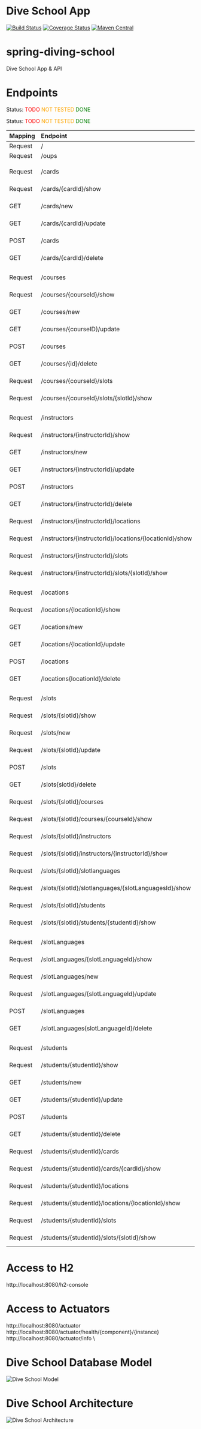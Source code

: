 <style>
r { color: Red }
o { color: Orange }
g { color: Green }
</style>

# Dive School App
[![Build Status](https://circleci.com/gh/josemiguelgomes/spring-diving-school/tree/main.svg?style=svg)](https://circleci.com/gh/josemiguelgomes/spring-diving-school/tree/main)
[![Coverage Status](https://coveralls.io/repos/github/josemiguelgomes/spring-diving-school/badge.svg?branch=main)](https://coveralls.io/github/josemiguelgomes/spring-diving-school?branch=main)
[![Maven Central](https://maven-badges.herokuapp.com/maven-central/josemiguelgomes/spring-diving-school/badge.svg?style=flat)](https://maven-badges.herokuapp.com/maven-central/josemiguelgomes/spring-diving-school)


# spring-diving-school
Dive School App & API

# Endpoints 
Status: <r>TODO</r> <o>NOT TESTED</o> <g>DONE</g>


Status: <r>TODO</r> <o>NOT TESTED</o> <g>DONE</g>

|**Mapping**| **Endpoint**                                           | **Controller**              |  **HTML file**                                     | **Status**       | **Method**               |
|:----------|:-------------------------------------------------------|:----------------------------|----------------------------------------------------|------------------|--------------------------|
| Request   |/                                                       | IndexController.java        | index                                              |<g>DONE</g>       | getIndexPage()           |
| Request   |/oups                                                   | IndexController.java        | notimplemented                                     |<g>DONE</g>       | oupsHandler()            |
|           |                                                        |                             |                                                    |                  |                          |
| Request   |/cards                                                  | CardController.java         | cards/index                                        |<o>NOT TESTED</o> | listCards()              |
| Request   |/cards/{cardId}/show                                    | CardController.java         | cards/show                                         |<o>NOT TESTED</o> | showById()               |
| GET       |/cards/new                                              | CardController.java         | cards/cardform                                     |<o>NOT TESTED</o> | newCard()                | 
| GET       |/cards/{cardId}/update                                  | CardController.java         | cards/cardform                                     |<o>NOT TESTED</o> | updateCard()             |
| POST      |/cards                                                  | CardController.java         | redirect:/cards/{cardIdSaved}/show                 |<o>NOT TESTED</o> | saveOrUpdate()           |
| GET       |/cards/{cardId}/delete                                  | CardController.java         | redirect:/cards                                    |<o>NOT TESTED</o> | deleteById()             |
|           |                                                        |                             |                                                    |                  |                          |
| Request   |/courses                                                | CourseController.java       | courses/index                                      |<o>NOT TESTED</o> | listCourses()            |
| Request   |/courses/{courseId}/show                                | CourseController.java       | courses/show                                       |<o>NOT TESTED</o> | showById()               |
| GET       |/courses/new                                            | CourseController.java       | courses/courseform                                 |<o>NOT TESTED</o> | newCourse()              |
| GET       |/courses/{courseID}/update                              | CourseController.java       | courses/courseform                                 |<o>NOT TESTED</o> | updateCourse()           |
| POST      |/courses                                                | CourseController.java       | redirect:/courses/{courseIdSaved}/show             |<o>NOT TESTED</o> | saveOrUpdate()           |
| GET       |/courses/{id}/delete                                    | CourseController.java       | redirect:/courses                                  |<o>NOT TESTED</o> | deleteById()             |
| Request   |/courses/{courseId}/slots                               | CourseController.java       | courses/slots/list                                 |<o>NOT TESTED</o> | listCourseSlots()        |
| Request   |/courses/{courseId}/slots/{slotId}/show                 | CourseController.java       | courses/slots/show                                 |<o>NOT TESTED</o> | showCourseSlot()         |
|           |                                                        |                             |                                                    |                  |                          |
| Request   |/instructors                                            | InstructorController.java   | instructors/index                                  |<o>NOT TESTED</o> | listInstructors()        |
| Request   |/instructors/{instructorId}/show                        | InstructorController.java   | instructors/show                                   |<o>NOT TESTED</o> | showById()               |
| GET       |/instructors/new                                        | InstructorController.java   | instructors/instructorform                         |<o>NOT TESTED</o> | newInstructor()          |
| GET       |/instructors/{instructorId}/update                      | InstructorController.java   | instructors/instructorform                         |<o>NOT TESTED</o> | updateInstructor()       |
| POST      |/instructors                                            | InstructorController.java   | redirect:/instructors/{instructorIdSaved}/show     |<o>NOT TESTED</o> | saveOrUpdate()           | 
| GET       |/instructors/{instructorId}/delete                      | InstructorController.java   | redirect:/instructors                              |<o>NOT TESTED</o> | deleteById()             |
| Request   |/instructors/{instructorId}/locations                   | InstructorController.java   | instructors/locations/list                         |<o>NOT TESTED</o> | listInstructorLocations()|
| Request   |/instructors/{instructorId}/locations/{locationId}/show | InstructorController.java   | instructors/locations/show                         |<o>NOT TESTED</o> | showInstructorLocation() |
| Request   |/instructors/{instructorId}/slots                       | InstructorController.java   | instructors/slots/list                             |<o>NOT TESTED</o> | listInstructorSlots()    |
| Request   |/instructors/{instructorId}/slots/{slotId}/show         | InstructorController.java   | instructors/slots/show                             |<o>NOT TESTED</o> | showInstructorSlot()     |
|           |                                                        |                             |                                                    |                  |                          |
| Request   |/locations                                              | LocationController.java     | locations/index                                    |<o>NOT TESTED</o> | listLocations()          |
| Request   |/locations/{locationId}/show                            | LocationController.java     | locations/show                                     |<o>NOT TESTED</o> | showById()               |
| GET       |/locations/new                                          | LocationController.java     | locations/locationform                             |<o>NOT TESTED</o> | newLocation()            |
| GET       |/locations/{locationId}/update                          | LocationController.java     | locations/locationform                             |<o>NOT TESTED</o> | updateLocation()         |
| POST      |/locations                                              | LocationController.java     | redirect:/locations/{locationIdSaved}/show         |<o>NOT TESTED</o> | saveOrUpdate()           |
| GET       |/locations{locationId}/delete                           | LocationController.java     | redirect:/locations                                |<o>NOT TESTED</o> | deleteById()             |
|           |                                                        |                             |                                                    |                  |                          |
| Request   |/slots                                                  | SlotController.java         | slots/index                                        |<o>NOT TESTED</o> | listSlots()              |
| Request   |/slots/{slotId}/show                                    | SlotController.java         | slots/show                                         |<o>NOT TESTED</o> | showById()               |
| Request   |/slots/new                                              | SlotController.java         | slots/slotform                                     |<o>NOT TESTED</o> | newSlot()                |
| Request   |/slots/{slotId}/update                                  | SlotController.java         | slots/slotform                                     |<o>NOT TESTED</o> | updateSlot()             |
| POST      |/slots                                                  | SlotController.java         | redirect:/slots/{slotIdSaved}/show                 |<o>NOT TESTED</o> | saveOrUpdate()           |
| GET       |/slots{slotId}/delete                                   | SlotController.java         | redirect:/slots                                    |<o>NOT TESTED</o> | deleteById()             |
| Request   |/slots/{slotId}/courses                                 | SlotController.java         | slots/courses/list                                 |<o>NOT TESTED</o> | listSlotCourses()        |
| Request   |/slots/{slotId}/courses/{courseId}/show                 | SlotController.java         | slots/courses/show                                 |<o>NOT TESTED</o> | showSlotCourse()         |
| Request   |/slots/{slotId}/instructors                             | SlotController.java         | slots/instructors/list                             |<o>NOT TESTED</o> | listSlotInstructors()    |
| Request   |/slots/{slotId}/instructors/{instructorId}/show         | SlotController.java         | slots/instructors/show                             |<o>NOT TESTED</o> | showSlotInstructor()     |
| Request   |/slots/{slotId}/slotlanguages                           | SlotLanguageController.java | slots/slotLanguages/list                           |<o>NOT TESTED</o> | listSlotSlotLanguages()  |
| Request   |/slots/{slotId}/slotlanguages/{slotLanguagesId}/show    | SlotLanguageController.java | slots/slotLanguages/show                           |<o>NOT TESTED</o> | showSlotSlotLanguage()   |
| Request   |/slots/{slotId}/students                                | SlotController.java         | slots/students/list                                |<o>NOT TESTED</o> | listSlotStudents()       |
| Request   |/slots/{slotId}/students/{studentId}/show               | SlotController.java         | slots/students/show                                |<o>NOT TESTED</o> | showSlotStudent()        |
|           |                                                        |                             |                                                    |                  |                          |
| Request   |/slotLanguages                                          | SlotLanguageController.java | slotLanguages/index                                |<o>NOT TESTED</o> | listSlotLanguages()      |
| Request   |/slotLanguages/{slotLanguageId}/show                    | SlotLanguageController.java | slots/show                                         |<o>NOT TESTED</o> | showById()               |
| Request   |/slotLanguages/new                                      | SlotLanguageController.java | slots/slotLanguageform                             |<o>NOT TESTED</o> | newSlot()                |
| Request   |/slotLanguages/{slotLanguageId}/update                  | SlotLanguageController.java | slots/slotLanguageform                             |<o>NOT TESTED</o> | updateSlotLanguage()     |
| POST      |/slotLanguages                                          | SlotLanguageController.java | redirect:/slotLanguages/{slotLanguageIdSaved}/show |<o>NOT TESTED</o> | saveOrUpdate()           |
| GET       |/slotLanguages{slotLanguageId}/delete                   | SlotLanguageController.java | redirect:/slotLanguages                            |<o>NOT TESTED</o> | deleteById()             |
|           |                                                        |                             |                                                    |                  |                          |
| Request   |/students                                               | StudentController.java      | students/index                                     |<o>NOT TESTED</o> | listStudents()           |
| Request   |/students/{studentId}/show                              | StudentController.java      | students/show                                      |<o>NOT TESTED</o> | showById()               |
| GET       |/students/new                                           | StudentController.java      | students/studentform                               |<o>NOT TESTED</o> | newStudent()             | 
| GET       |/students/{studentId}/update                            | StudentController.java      | students/studentform                               |<o>NOT TESTED</o> | updateStudent()          |
| POST      |/students                                               | StudentController.java      | redirect:/students/{studentIdSaved}/show           |<o>NOT TESTED</o> | saveOrUpdate()           |
| GET       |/students/{studentId}/delete                            | StudentController.java      | redirect:/students                                 |<o>NOT TESTED</o> | deleteById()             |
| Request   |/students/{studentId}/cards                             | StudentController.java      | students/cards/list                                |<o>NOT TESTED</o> | listStudentCards()       | 
| Request   |/students/{studentId}/cards/{cardId}/show               | StudentController.java      | students/cards/show                                |<o>NOT TESTED</o> | showStudentCard()        |
| Request   |/students/{studentId}/locations                         | StudentController.java      | students/locations/list                            |<o>NOT TESTED</o> | listStudentLocations()   |
| Request   |/students/{studentId}/locations/{locationId}/show       | StudentController.java      | students/locations/show                            |<o>NOT TESTED</o> | showStudentLocation()    |
| Request   |/students/{studentId}/slots                             | StudentController.java      | students/slots/list                                |<o>NOT TESTED</o> | listStudentSlots()       |
| Request   |/students/{studentId}/slots/{slotId}/show               | StudentController.java      | students/slots/show                                |<o>NOT TESTED</o> | showStudentSlot()        |








# Access to H2
http://localhost:8080/h2-console

# Access to Actuators
http://localhost:8080/actuator \
http://localhost:8080/actuator/health/{component}/{instance} \
http://localhost:8080/actuator/info \


# Dive School Database Model

![Dive School Model](diving-school-model.png?raw=true "Dive School Model")


# Dive School Architecture

![Dive School Architecture](architecture.png?raw=true "Dive School Architecture")